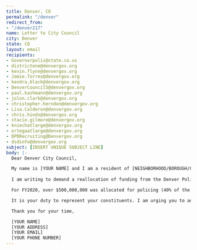 ```yaml
---
title: Denver, CO
permalink: "/denver"
redirect_from:
- "/denver217"
name: Letter to City Council
city: Denver
state: CO
layout: email
recipients:
- Governorpolis@state.co.us
- districtone@denvergov.org
- kevin.flynn@denvergov.org
- Jamie.Torres@denvergov.org
- kendra.black@denvergov.org
- DenverCouncil5@denvergov.org
- paul.kashmann@denvergov.org
- jolon.clark@denvergov.org
- christopher.herndon@denvergov.org
- Lisa.Calderon@denvergov.org
- chris.hinds@denvergov.org
- stacie.gilmore@denvergov.org
- kniechatlarge@denvergov.org
- ortegaatlarge@denvergov.org
- DPDRecruiting@Denvergov.org
- dsdinfo@denvergov.org
subject: [INSERT UNIQUE SUBJECT LINE]
body: |-
  Dear Denver City Council,

  My name is [YOUR NAME] and I am a resident of [NEIGHBORHOOD/BOROUGH/CITY]. 
  
  I am writing to demand a reallocation of funding from the Denver Police Department to social and public programming for our communities. With record unemployment and a seemingly intractable pattern of abuse and unequal treatment by police, our city needs a budget that adequately and effectively meets the needs of at-risk Denver residents.

  For FY2020, over $500,000,000 was allocated for policing (40% of the budget) while only $7.7m was allocated for safety net programs. In a June 6th interview, Mayor Hancock said that there is no plan to address this inequality. This is unacceptable, and I demand that the city council remedy this gross display of priorities. You must support a budget that supports social equity in our community, rather than empowering the police forces that tear us apart.

  It is your duty to represent your constituents. I am urging you to advocate for revision of the Denver city budget for the upcoming fiscal year to reflect the decades of research showing that education and social programs better promote the safety of a city than policing.

  Thank you for your time,

  [YOUR NAME]
  [YOUR ADDRESS]
  [YOUR EMAIL]
  [YOUR PHONE NUMBER]
---
```


